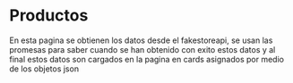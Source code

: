# Productos
En esta pagina se obtienen los datos desde el fakestoreapi, se usan las promesas para saber cuando se han obtenido con exito estos datos y al final estos datos son cargados en la pagina en cards asignados por medio de los objetos json
